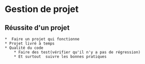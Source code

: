 # Gestion de projet 
 ## Réussite d'un projet
```
*  Faire un projet qui fonctionne
* Projet livré à temps
* Qualité du code
    * Faire des test(vérifier qu'il n'y a pas de régression)
	* Et surtout  suivre les bonnes pratiques 
```